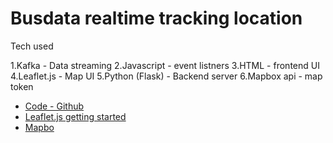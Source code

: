 # Busdata realtime tracking location

Tech used

1.Kafka - Data streaming
2.Javascript - event listners 
3.HTML - frontend UI
4.Leaflet.js - Map UI
5.Python (Flask) - Backend server
6.Mapbox api - map token

- [Code - Github](https://github.com/code-and-dogs/liveMaps)
- [Leaflet.js getting started](https://leafletjs.com/examples/quick-start/)
- [Mapbo](https://www.mapbox.com/)